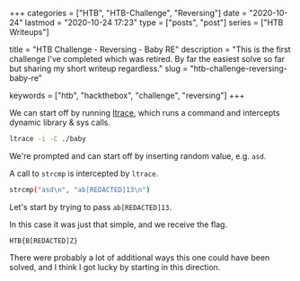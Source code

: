 +++
categories  = ["HTB", "HTB-Challenge", "Reversing"]
date        = "2020-10-24"
lastmod     = "2020-10-24 17:23"
type        = ["posts", "post"]
series      = ["HTB Writeups"]

title = "HTB Challenge - Reversing - Baby RE"
description = "This is the first challenge I've completed which was retired. By far the easiest solve so far but sharing my short writeup regardless."
slug = "htb-challenge-reversing-baby-re"

keywords = ["htb", "hackthebox", "challenge", "reversing"]
+++

We can start off by running [ltrace](https://man7.org/linux/man-pages/man1/ltrace.1.html), which runs a command and intercepts dynamic library & sys calls.

```bash
ltrace -i -C ./baby
```

We're prompted and can start off by inserting random value, e.g. `asd`.

A call to `strcmp` is intercepted by `ltrace`.

```bash
strcmp("asd\n", "ab[REDACTED]13\n")
```

Let's start by trying to pass `ab[REDACTED]13`.

In this case it was just that simple, and we receive the flag.

```text
HTB{B[REDACTED]Z}
```

There were probably a lot of additional ways this one could have been solved, and I think I got lucky by starting in this direction.
